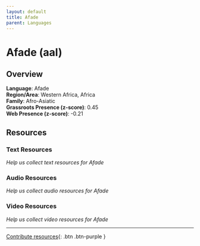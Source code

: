 ```yaml
---
layout: default
title: Afade
parent: Languages
---
```


# Afade (aal)

## Overview

**Language**: Afade  
**Region/Area**: Western Africa, Africa  
**Family**: Afro-Asiatic  
**Grassroots Presence (z-score)**: 0.45  
**Web Presence (z-score)**: -0.21  

## Resources

### Text Resources
*Help us collect text resources for Afade*

### Audio Resources
*Help us collect audio resources for Afade*

### Video Resources
*Help us collect video resources for Afade*

---

[Contribute resources](https://forms.office.com/e/1SfLJx3u1r){: .btn .btn-purple }
